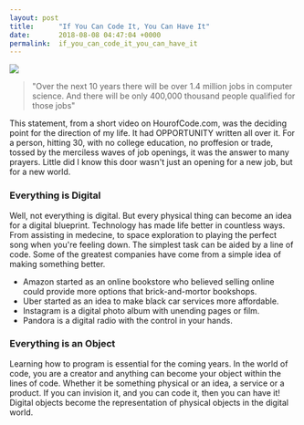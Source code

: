 ```yaml
---
layout: post
title:      "If You Can Code It, You Can Have It"
date:       2018-08-08 04:47:04 +0000
permalink:  if_you_can_code_it_you_can_have_it
---
```



![](https://i.imgur.com/xJ7TiUE.png)

> 
> "Over the next 10 years there will be over 1.4 million jobs in computer science. And there will be only 400,000 thousand people qualified for those jobs"
> 

This statement, from a short video on HourofCode.com, was the deciding point for the direction of my life. It had OPPORTUNITY written all over it. For a person, hitting 30, with no college education, no proffesion or trade, tossed by the merciless waves of job openings, it was the answer to many prayers. Little did I know this door wasn't just an opening for a new job, but for a new world.

### Everything is Digital
Well, not everything is digital. But every physical thing can become an idea for a digital blueprint. Technology has made life better in countless ways. From assisting in medecine, to space exploration to playing the perfect song when you're feeling down. The simplest task can be aided by a line of code. Some of the greatest companies have come from a simple idea of making something better.
* Amazon started as an online bookstore who believed selling online could provide more options that brick-and-mortor bookshops.
* Uber started as an idea to make black car services more affordable.
* Instagram is a digital photo album with unending pages or film.
* Pandora is a digital radio with the control in your hands.

### Everything is an Object
Learning how to program is essential for the coming years. In the world of code, you are a creator and anything can become your object within the lines of code. Whether it be something physical or an idea, a service or a product. If you can invision it, and you can code it, then you can have it! Digital objects become the representation of physical objects in the digital world. 



